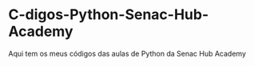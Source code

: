 # C-digos-Python-Senac-Hub-Academy
Aqui tem os meus códigos das aulas de Python da Senac Hub Academy
